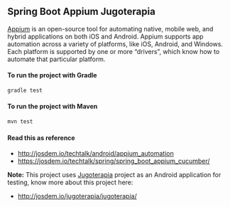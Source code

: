 Spring Boot Appium Jugoterapia
----------------------------

[Appium](http://appium.io/) is an open-source tool for automating native, mobile web, and hybrid applications on both iOS and Android. Appium supports app automation across a variety of platforms, like iOS, Android, and Windows. Each platform is supported by one or more “drivers”, which know how to automate that particular platform.

#### To run the project with Gradle

```bash
gradle test
```

#### To run the project with Maven

```bash
mvn test
```

#### Read this as reference

* http://josdem.io/techtalk/android/appium_automation
* https://josdem.io/techtalk/spring/spring_boot_appium_cucumber/

**Note:** This project uses [Jugoterapia](https://play.google.com/store/apps/details?id=com.jugoterapia.josdem) project as an Android application for testing, know more about this project here:

* http://josdem.io/jugoterapia/jugoterapia/
